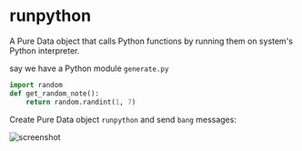 # runpython

A Pure Data object that calls Python functions by running them on system's Python interpreter.

say we have a Python module `generate.py`

```python
import random
def get_random_note():
    return random.randint(1, 7)
```

Create Pure Data object `runpython` and send `bang` messages:

![screenshot](https://i.imgur.com/eggdGAZ.png)
